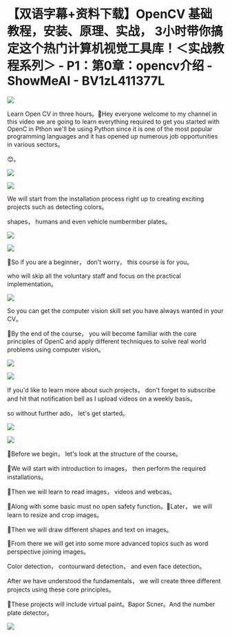 # 【双语字幕+资料下载】OpenCV 基础教程，安装、原理、实战， 3小时带你搞定这个热门计算机视觉工具库！＜实战教程系列＞ - P1：第0章：opencv介绍 - ShowMeAI - BV1zL411377L

![](img/3fe5bb4609f7a8a8ccd4c78a238230e7_0.png)

Learn Open CV in three hours。🎼Hey everyone welcome to my channel in this video we are going to learn everything required to get you started with OpenC in Pthon we'll be using Python since it is one of the most popular programming languages and it has opened up numerous job opportunities in various sectors。

😊。

![](img/3fe5bb4609f7a8a8ccd4c78a238230e7_2.png)

![](img/3fe5bb4609f7a8a8ccd4c78a238230e7_3.png)

We will start from the installation process right up to creating exciting projects such as detecting colors。

 shapes， humans and even vehicle numbermber plates。



![](img/3fe5bb4609f7a8a8ccd4c78a238230e7_5.png)

![](img/3fe5bb4609f7a8a8ccd4c78a238230e7_6.png)

🎼So if you are a beginner， don't worry， this course is for you。

 who will skip all the voluntary staff and focus on the practical implementation。



![](img/3fe5bb4609f7a8a8ccd4c78a238230e7_8.png)

So you can get the computer vision skill set you have always wanted in your CV。

🎼By the end of the course， you will become familiar with the core principles of OpenC and apply different techniques to solve real world problems using computer vision。



![](img/3fe5bb4609f7a8a8ccd4c78a238230e7_10.png)

![](img/3fe5bb4609f7a8a8ccd4c78a238230e7_11.png)

If you'd like to learn more about such projects， don't forget to subscribe and hit that notification bell as I upload videos on a weekly basis。

 so without further ado， let's get started。

![](img/3fe5bb4609f7a8a8ccd4c78a238230e7_13.png)

![](img/3fe5bb4609f7a8a8ccd4c78a238230e7_14.png)

🎼Before we begin， let's look at the structure of the course。

🎼We will start with introduction to images， then perform the required installations。

🎼Then we will learn to read images， videos and webcas。

🎼Along with some basic must no open safety function。🎼Later， we will learn to resize and crop images。

🎼Then we will draw different shapes and text on images。

🎼From there we will get into some more advanced topics such as word perspective joining images。

Color detection， contourward detection， and even face detection。

After we have understood the fundamentals， we will create three different projects using these core principles。

🎼These projects will include virtual paint。Bapor Scner。And the number plate detector。



![](img/3fe5bb4609f7a8a8ccd4c78a238230e7_16.png)